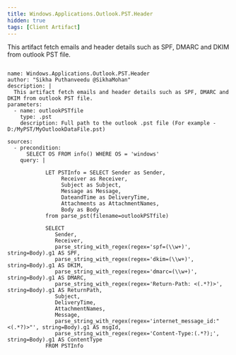 ```yaml
---
title: Windows.Applications.Outlook.PST.Header
hidden: true
tags: [Client Artifact]
---
```


This artifact fetch emails and header details such as SPF, DMARC and DKIM from outlook PST file.


<pre><code class="language-yaml">
name: Windows.Applications.Outlook.PST.Header
author: "Sikha Puthanveedu @SikhaMohan"
description: |
  This artifact fetch emails and header details such as SPF, DMARC and DKIM from outlook PST file.
parameters:
  - name: outlookPSTfile
    type: .pst
    description: Full path to the outlook .pst file (For example - D:/MyPST/MyOutlookDataFile.pst)

sources:
  - precondition:
      SELECT OS FROM info() WHERE OS = 'windows'
    query: |
        
            LET PSTInfo = SELECT Sender as Sender,
                 Receiver as Receiver,
                 Subject as Subject,
                 Message as Message,
                 DateandTime as DeliveryTime,
                 Attachments as AttachmentNames,
                 Body as Body
            from parse_pst(filename=outlookPSTfile)
          
            SELECT  
               Sender,
               Receiver,
               parse_string_with_regex(regex='spf=(\\w+)', string=Body).g1 AS SPF,
               parse_string_with_regex(regex='dkim=(\\w+)', string=Body).g1 AS DKIM,
               parse_string_with_regex(regex='dmarc=(\\w+)', string=Body).g1 AS DMARC,
               parse_string_with_regex(regex='Return-Path: &lt;(.*?)&gt;', string=Body).g1 AS ReturnPath,
               Subject,
               DeliveryTime,
               AttachmentNames,
               Message,
               parse_string_with_regex(regex='internet_message_id:"&lt;(.*?)&gt;"', string=Body).g1 AS msgId,
               parse_string_with_regex(regex='Content-Type:(.*?);', string=Body).g1 AS ContentType
            FROM PSTInfo 
</code></pre>

